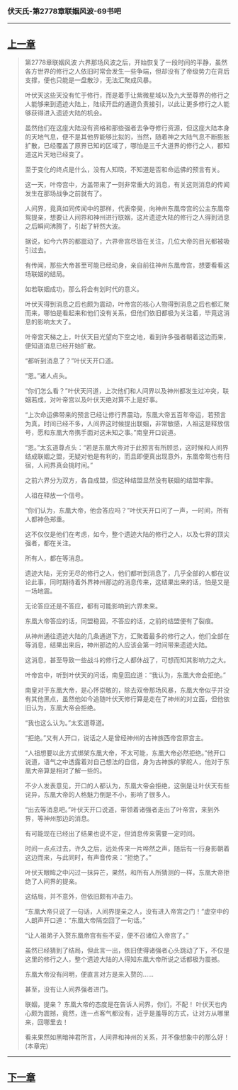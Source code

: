 ### 伏天氏-第2778章联姻风波-69书吧

--------
[上一章](./423dcd1bcbd4b23845eafda07f621763.md)
--------


>
>
>
>第2778章联姻风波
>六界那场风波之后，开始恢复了一段时间的平静，虽然各方世界的修行之人依旧时常会发生一些争端，但却没有了帝级势力在背后支撑，便也只能是一盘散沙，无法汇聚成风暴。
>
>叶伏天这些天没有忙于修行，而是着手让紫微星域以及九大至尊界的修行之人能够来到遗迹大陆上，陆续开启的通道负责接引，以此让更多修行之人能够获得进入遗迹大陆的机会。
>
>虽然他们在这座大陆没有资格和那些强者去争夺修行资源，但这座大陆本身的天地气息，便不是其他界能够比拟的，当然，随着神之大陆气息不断膨胀扩散，已经覆盖了原界已知的区域了，哪怕是三千大道界的修行之人，都知道这片天地已经变了。
>
>至于变化的终点是什么，没有人知晓，不知道是否和命运佛的预言有关。
>
>这一天，叶帝宫中，方盖带来了一则非常重大的消息，有关这则消息的传闻发生在那场战争之前就有了。
>
>人间界，竟真如同传闻中的那样，代表帝昊，向神州东凰帝宫的公主东凰帝鸳提亲，想要让人间界和神州进行联姻，这片遗迹大陆的修行之人得到消息之后瞬间沸腾了，引起了轩然大波。
>
>据说，如今六界的都震动了，六界帝宫尽皆在关注，几位大帝的目光都被吸引过去。
>
>有传闻，那些大帝甚至可能已经动身，亲自前往神州东凰帝宫，想要看看这场联姻的结局。
>
>如若联姻成功，那么将会有划时代的意义。
>
>叶伏天得到消息之后也颇为震动，叶帝宫的核心人物得到消息之后也都汇聚而来，哪怕是看起来和他们没有关系，但他们依旧都极为关注着，毕竟这消息的影响太大了。
>
>叶帝宫天梯之上，叶伏天目光望向下空之地，看到许多强者朝着这边而来，便知道消息已经开始扩散。
>
>“都听到消息了？”叶伏天开口道。
>
>“恩。”诸人点头。
>
>“你们怎么看？”叶伏天问道，上次他们和人间界以及神州都发生过冲突，联姻若成，对叶帝宫以及叶伏天绝对算不上是好事。
>
>“上次命运佛带来的预言已经让修行界震动，东凰大帝五百年帝运，若预言为真，时间已经不多，人间界这时候提出联姻，非常敏感，人祖这是释放信号，愿和东凰大帝携手面对这未知之事。”南皇开口说道。
>
>“恩。”太玄道尊点头：“若是东凰大帝对于此预言有所顾忌，这时候和人间界结成联姻之盟，无疑对他是有利的，而且即便真出现意外，东凰帝鸳也有归宿，人间界真会挑时间。”
>
>之前六界分为双方，各自成盟，但这种结盟显然没有联姻的结盟牢靠。
>
>人祖在释放一个信号。
>
>“你们认为，东凰大帝，他会答应吗？”叶伏天开口问了一声，一时间，所有人都神色郑重。
>
>这不仅仅是他们在考虑，如今，整个遗迹大陆的修行之人，以及七界的顶尖强者，都在关注。
>
>所有人，都在等消息。
>
>遗迹大陆，无穷无尽的修行之人，他们都听到消息了，几乎全部的人都在议论此事，同时期待着外界神州那边的消息传来，这结果出来的话，怕是又是一场地震。
>
>无论答应还是不答应，都有可能影响到六界未来。
>
>东凰大帝答应的话，同盟稳固，不答应的话，之前的结盟便有了裂痕。
>
>从神州通往遗迹大陆的几条通道下方，汇聚着最多的修行之人，他们全部在等消息，结果出来后，神州那边的人应该会第一时间带来遗迹大陆。
>
>这消息，甚至导致一些战斗的修行之人都休战了，可想而知其影响力之大。
>
>叶帝宫中，听到叶伏天的问话，南皇回应道：“我认为，东凰大帝会拒绝。”
>
>南皇对于东凰大帝，是心怀崇敬的，除去双帝那场风暴，东凰大帝似乎并没有其他黑点，虽然他如今追随叶伏天修行算是走在了神州的对立面，但他依旧认为，东凰大帝会拒绝。
>
>“我也这么认为。”太玄道尊道。
>
>“拒绝。”又有人开口，说话之人是曾经神州的古神族西帝宫原宫主。
>
>“人祖想要以此方式绑架东凰大帝，不太可能，东凰大帝必然拒绝。”他开口说道，语气之中透露着对自己想法的自信，身为古神族的掌舵人，他对于东凰大帝算是相对了解一些的。
>
>不少人发表意见，开口的人都认为，东凰大帝会拒绝，这倒是让叶伏天有些诧异，东凰大帝的人格魅力倒是不小，影响了很多人。
>
>“出去等消息吧。”叶伏天开口说道，带领着诸强者走出了叶帝宫，来到外界，等神州那边的消息。
>
>有可能现在已经出了结果也说不定，但消息传来需要一定时间。
>
>时间一点点过去，许久之后，远处传来一片哗然之声，随后有一行身影朝着这边而来，与此同时，有声音传来：“拒绝了。”
>
>叶伏天眼眸之中闪过一抹异芒，果然，和所有人所猜测的一样，东凰大帝拒绝了人间界的提亲。
>
>这结局，并不意外，但依旧颇有冲击力。
>
>“东凰大帝只说了一句话，人间界提亲之人，没有进入帝宫之门！”虚空中的人朗声开口道：“东凰大帝隔空回了一句话。”
>
>“让人祖弟子入赘东凰帝宫有些不妥，便不召诸位入帝宫了。”
>
>虽然已经猜到了结局，但此言一出，依旧使得诸强者心头跳动了下，不仅是这里的修行之人，整个遗迹大陆的人得知东凰大帝所说之话都极为震撼。
>
>东凰大帝没有问明，便直言对方是来入赘的……
>
>甚至，没有让人间界强者进门。
>
>联姻，提亲？
>东凰大帝的态度是在告诉人间界，你们，不配！
>叶伏天也内心颇为震撼，竟然，连一点客气都没有，近乎是羞辱的方式，让对方从哪里来，回哪里去！
>
>看来果然如黑暗神君所言，人间界和神州的关系，并不像想象中的那么好！
>(本章完)
>
>

--------
[下一章](./254d873f91236b1decf66bf19e9afa3c.md)
--------
